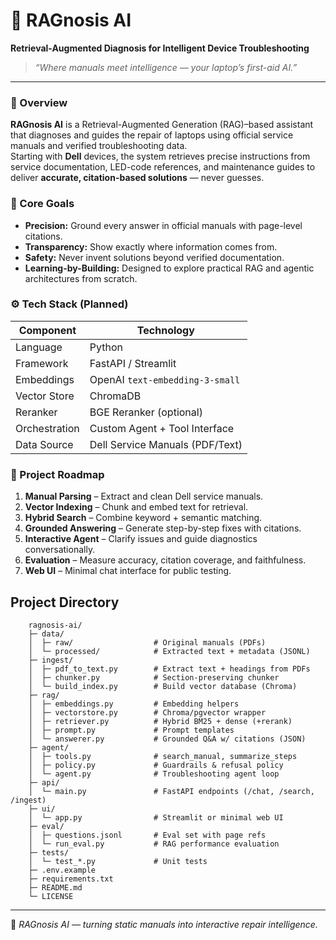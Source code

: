# 🧠 RAGnosis AI  
**Retrieval-Augmented Diagnosis for Intelligent Device Troubleshooting**

> _“Where manuals meet intelligence — your laptop’s first-aid AI.”_

---

### 🚀 Overview
**RAGnosis AI** is a Retrieval-Augmented Generation (RAG)–based assistant that diagnoses and guides the repair of laptops using official service manuals and verified troubleshooting data.  
Starting with **Dell** devices, the system retrieves precise instructions from service documentation, LED-code references, and maintenance guides to deliver **accurate, citation-based solutions** — never guesses.

### 🧩 Core Goals
- **Precision:** Ground every answer in official manuals with page-level citations.  
- **Transparency:** Show exactly where information comes from.  
- **Safety:** Never invent solutions beyond verified documentation.  
- **Learning-by-Building:** Designed to explore practical RAG and agentic architectures from scratch.

### ⚙️ Tech Stack (Planned)
| Component | Technology |
|------------|-------------|
| Language | Python |
| Framework | FastAPI / Streamlit |
| Embeddings | OpenAI `text-embedding-3-small` |
| Vector Store | ChromaDB |
| Reranker | BGE Reranker (optional) |
| Orchestration | Custom Agent + Tool Interface |
| Data Source | Dell Service Manuals (PDF/Text) |

### 🧭 Project Roadmap
1. **Manual Parsing** – Extract and clean Dell service manuals.  
2. **Vector Indexing** – Chunk and embed text for retrieval.  
3. **Hybrid Search** – Combine keyword + semantic matching.  
4. **Grounded Answering** – Generate step-by-step fixes with citations.  
5. **Interactive Agent** – Clarify issues and guide diagnostics conversationally.  
6. **Evaluation** – Measure accuracy, citation coverage, and faithfulness.  
7. **Web UI** – Minimal chat interface for public testing.

## Project Directory

``` 
    ragnosis-ai/
    ├─ data/
    │  ├─ raw/                  # Original manuals (PDFs)
    │  └─ processed/            # Extracted text + metadata (JSONL)
    ├─ ingest/
    │  ├─ pdf_to_text.py        # Extract text + headings from PDFs
    │  ├─ chunker.py            # Section-preserving chunker
    │  └─ build_index.py        # Build vector database (Chroma)
    ├─ rag/
    │  ├─ embeddings.py         # Embedding helpers
    │  ├─ vectorstore.py        # Chroma/pgvector wrapper
    │  ├─ retriever.py          # Hybrid BM25 + dense (+rerank)
    │  ├─ prompt.py             # Prompt templates
    │  └─ answerer.py           # Grounded Q&A w/ citations (JSON)
    ├─ agent/
    │  ├─ tools.py              # search_manual, summarize_steps
    │  ├─ policy.py             # Guardrails & refusal policy
    │  └─ agent.py              # Troubleshooting agent loop
    ├─ api/
    │  └─ main.py               # FastAPI endpoints (/chat, /search, /ingest)
    ├─ ui/
    │  └─ app.py                # Streamlit or minimal web UI
    ├─ eval/
    │  ├─ questions.jsonl       # Eval set with page refs
    │  └─ run_eval.py           # RAG performance evaluation
    ├─ tests/
    │  └─ test_*.py             # Unit tests
    ├─ .env.example
    ├─ requirements.txt
    ├─ README.md
    └─ LICENSE
```

---

📘 _RAGnosis AI — turning static manuals into interactive repair intelligence._
